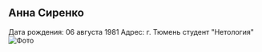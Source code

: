 ## Анна Сиренко
Дата рождения: 06 августа 1981
Адрес: г. Тюмень
студент "Нетология"
![Фото](../%D0%B8%D0%B7%D0%BE%D0%B1%D1%80%D0%B0%D0%B6%D0%B5%D0%BD%D0%B8%D0%B5_viber_2022-11-14_21-30-37-047.jpg)


